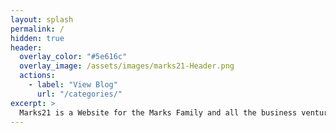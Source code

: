 ```yaml
---
layout: splash
permalink: /
hidden: true
header:
  overlay_color: "#5e616c"
  overlay_image: /assets/images/marks21-Header.png
  actions:
    - label: "View Blog"
      url: "/categories/"
excerpt: >
  Marks21 is a Website for the Marks Family and all the business ventures ran by the marks family. 
---
```

